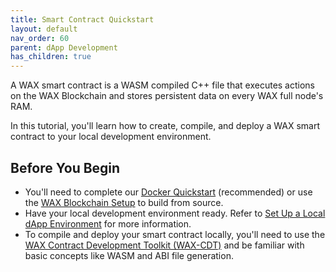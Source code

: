 ```yaml
---
title: Smart Contract Quickstart
layout: default
nav_order: 60
parent: dApp Development
has_children: true
---
```


A WAX smart contract is a WASM compiled C++ file that executes actions on the WAX Blockchain and stores persistent data on every WAX full node's RAM.

In this tutorial, you'll learn how to create, compile, and deploy a WAX smart contract to your local development environment.

## Before You Begin

- You'll need to complete our [Docker Quickstart](/docs/docker_qstart) (recommended) or use the [WAX Blockchain Setup](/docs/blockchain_setup) to build from source.
- Have your local development environment ready. Refer to [Set Up a Local dApp Environment](/docs/local_dapp_dev) for more information.
- To compile and deploy your smart contract locally, you'll need to use the [WAX Contract Development Toolkit (WAX-CDT)](/docs/cdt) and be familiar with basic concepts like WASM and ABI file generation.


